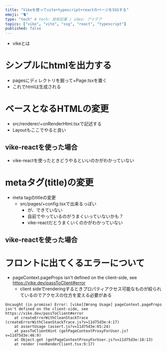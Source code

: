 ```yaml
---
title: "Vikeを使ってvite+typescript+reactのページをSSGする"
emoji: "🐈"
type: "tech" # tech: 技術記事 / idea: アイデア
topics: ["vike", "vite", "ssg", "react", "typescript"]
published: false
---
```


- vikeとは

# シンプルにhtmlを出力する

- pagesにディレクトリを掘って+Page.tsxを置く
- これでhtmlは生成される

# ベースとなるHTMLの変更

- src/renderer/+onRenderHtml.tsxで記述する
- Layoutもここでやると良い

## vike-reactを使った場合

- vike-reactを使ったときどうやるといいのかがわかっていない

# metaタグ(title)の変更

- meta tagのtitleの変更
  - src/pages/+config.tsxで出来るっぽい
    - が、できていない
    - 自前でやっているのがうまくいっていないかも？
    - vike-reactだとうまくいくのかがわかっていない

## vike-reactを使った場合

# フロントに出てくるエラーについて

- pageContext.pageProps isn't defined on the client-side, see https://vike.dev/passToClient#error
    - client sideでrenderingするときプロパティアクセス可能なものが絞られているのでアクセスの仕方を変える必要がある

```
Uncaught (in promise) Error: [vike][Wrong Usage] pageContext.pageProps isn't defined on the client-side, see https://vike.dev/passToClient#error
    at createErrorWithCleanStackTrace (createErrorWithCleanStackTrace.js?v=11d75d3e:4:17)
    at assertUsage (assert.js?v=11d75d3e:65:24)
    at passToClientHint (getPageContextProxyForUser.js?v=11d75d3e:46:9)
    at Object.get (getPageContextProxyForUser.js?v=11d75d3e:18:13)
    at render (+onRenderClient.tsx:9:17)
```
